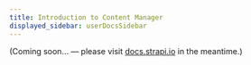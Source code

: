 ```yaml
---
title: Introduction to Content Manager
displayed_sidebar: userDocsSidebar
---
```



(Coming soon… — please visit [docs.strapi.io](https://docs.strapi.io/user-docs/latest/content-manager/introdcution-to-content-manager.html) in the meantime.)
